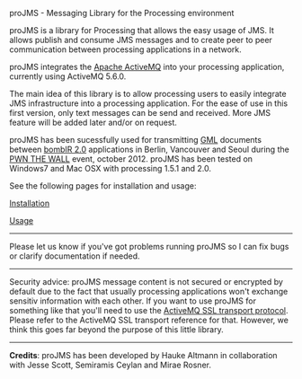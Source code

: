 proJMS - Messaging Library for the Processing environment

proJMS is a library for Processing that allows the easy usage of JMS. It allows publish and consume JMS messages and to create peer to peer communication between processing applications in a network.

proJMS integrates the [Apache ActiveMQ](https://activemq.apache.org/) into your processing application, currently using ActiveMQ 5.6.0.

The main idea of this library is to allow processing users to easily integrate JMS infrastructure into a processing application. For the ease of use in this first version, only text messages can be send and received. More JMS feature will be added later and/or on request.

proJMS has been sucessfully used for transmitting [GML](http://www.graffitimarkuplanguage.com/) documents between [bombIR 2.0](http://www.graffitiresearchlab.de/bombir/) applications in Berlin, Vancouver and Seoul during the [PWN THE WALL](http://www.graffitiresearchlab.de/pwn-the-wall-your-piece-on-a-wall-in-another-city-on-another-continent-as-you-draw/) event, october 2012. proJMS has been tested on Windows7 and Mac OSX with processing 1.5.1 and 2.0.

See the following pages for installation and usage:

[Installation](Installing-proJMS)

[Usage](Using-proJMS)

***

Please let us know if you've got problems running proJMS so I can fix bugs or clarify documentation if needed.

***

Security advice: proJMS message content is not secured or encrypted by default due to the fact that usually processing applications won't exchange sensitiv information with each other. If you want to use proJMS for something like that you'll need to use the [ActiveMQ SSL transport protocol](https://activemq.apache.org/ssl-transport-reference.html). Please refer to the ActiveMQ SSL transport reference for that. However, we think this goes far beyond the purpose of this little library.

***

**Credits**: proJMS has been developed by Hauke Altmann in collaboration with Jesse Scott, Semiramis Ceylan and Mirae Rosner. 
